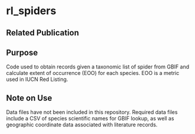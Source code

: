 # rl_spiders

## Related Publication

## Purpose 
Code used to obtain records given a taxonomic list of spider from GBIF and calculate extent of occurrence (EOO) for each species. EOO is a metric used in IUCN Red Listing.

## Note on Use
Data files have not been included in this repository. Required data files include a CSV of species scientific names for GBIF lookup, as well as geographic coordinate data associated with literature records.
